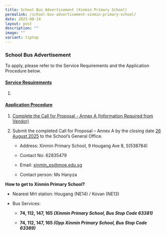 ```yaml
---
title: School Bus Advertisement (Xinmin Primary School)
permalink: /school-bus-advertisement-xinmin-primary-school/
date: 2025-08-14
layout: post
description: ""
image: ""
variant: tiptap
---
```

<h3><strong>School Bus Advertisement</strong></h3>
<p></p>
<p>To apply,<strong> </strong>please refer to the Service Requirements and
the Application Procedure below.</p>
<p></p>
<h4><u>Service Requirements</u></h4>
<p></p>
<ol data-tight="true" class="tight">
<li>
<p></p>
</li>
</ol>
<p></p>
<h4><u>Application Procedure</u></h4>
<p></p>
<ol data-tight="true" class="tight">
<li>
<p><a href="xxx" rel="noopener noreferrer nofollow" target="_blank"><u>Complete the&nbsp;Call for Proposal - Annex A&nbsp;(Information Required from Vendor)</u></a>
</p>
</li>
<li>
<p>Submit the completed Call for Proposal – Annex A&nbsp;by the closing date&nbsp;<u>26 August 2025</u>&nbsp;to
the School’s General Office.</p>
<ul data-tight="true" class="tight">
<li>
<p>Address: Xinmin Primary School, 9 Hougang Ave 8, S(538784)</p>
</li>
<li>
<p>Contact No: 62835479</p>
</li>
<li>
<p>Email: <a href="xinmin_ps@moe.edu.sg" rel="noopener noreferrer nofollow" target="_blank"><u>xinmin_ps@moe.edu.sg</u></a>
</p>
</li>
<li>
<p>Contact person: Ms Hanyza</p>
</li>
</ul>
</li>
</ol>
<p><strong>How to get to Xinmin Primary School?</strong>
</p>
<ul data-tight="true" class="tight">
<li>
<p>Nearest Mrt station: Hougang (NE14) / Kovan (NE13)</p>
</li>
<li>
<p>Bus Services:</p>
<ul data-tight="true" class="tight">
<li>
<p><strong>74, 112, 147, 165 <em>(Xinmin Primary School, Bus Stop Code 63381)</em></strong>
</p>
</li>
<li>
<p><strong>74, 112, 147, 165 <em>(Opp Xinmin Primary School, Bus Stop Code 63389)</em></strong>
</p>
</li>
</ul>
</li>
</ul>
<p></p>
<p><a href="https://www.kemingpri.moe.edu.sg/school-canteen-advertisement/" class="is-half is-left is-full-height" rel="noopener noreferrer nofollow" target="_blank"><br></a>
</p>